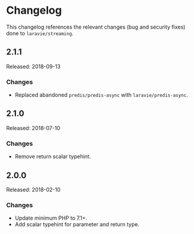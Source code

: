 # Changelog

This changelog references the relevant changes (bug and security fixes) done to `laravie/streaming`.

## 2.1.1

Released: 2018-09-13

### Changes

* Replaced abandoned `predis/predis-async` with `laravie/predis-async`.

## 2.1.0

Released: 2018-07-10

### Changes

* Remove return scalar typehint.

## 2.0.0

Released: 2018-02-10

### Changes

* Update minimum PHP to 7.1+.
* Add scalar typehint for parameter and return type.
